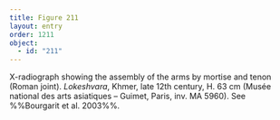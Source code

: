 ```yaml
---
title: Figure 211
layout: entry
order: 1211
object:
  - id: "211"
---
```


X-radiograph showing the assembly of the arms by mortise and tenon (Roman joint). *Lokeshvara*, Khmer, late 12th century, H. 63 cm (Musée national des arts asiatiques – Guimet, Paris, inv. MA 5960). See %%Bourgarit et al. 2003%%.
